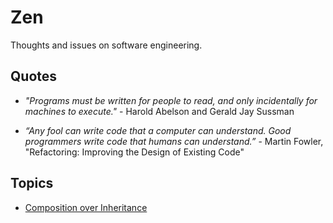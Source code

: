# Zen

Thoughts and issues on software engineering.

## Quotes

- *"Programs must be written for people to read, and only incidentally for machines to execute."* - Harold Abelson and Gerald Jay Sussman

- *“Any fool can write code that a computer can understand. Good programmers write code that humans can understand.”* - Martin Fowler, "Refactoring: Improving the Design of Existing Code"

## Topics

- [Composition over Inheritance](https://github.com/kbparagua/zen/blob/master/COI.md)
